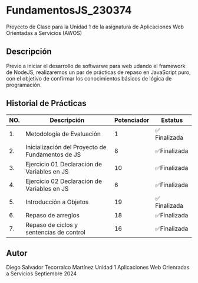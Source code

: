 # FundamentosJS_230374
Proyecto de Clase para la Unidad 1 de la asignatura de Aplicaciones Web Orientadas a Servicios (AWOS)

## Descripción
Previo a iniciar el desarrollo de softwarwe para web udando el framework de NodeJS, realizaremos un par de prácticas de repaso en JavaScript puro, con el objetivo de confirmar los conocimientos básicos de lógica de programación.

## Historial de Prácticas

|NO.|Descripción|Potenciador|Estatus|
|--|--|--|--|
|1.|Metodología de Evaluación|1| ✅ Finalizada|
|2.|Inicialización del Proyecto de Fundamentos de JS|8| ✅Finalizada|
|3.|Ejercicio 01 Declaración de Variables en JS|10| ✅Finalizada|
|4.|Ejercicio 02 Declaración de Variables en JS|6| ✅Finalizada|
|5.|Introducción a Objetos|19| ✅ Finalizada|  
|6.|Repaso de arreglos|18| ✅Finalizada|
|7.|Repaso de ciclos y sentencias de control|16| ✅Finalizada|

## Autor 
Diego Salvador Tecorralco Martínez
Unidad 1
Aplicaciones Web Orienradas a Servicios
Septiembre 2024

